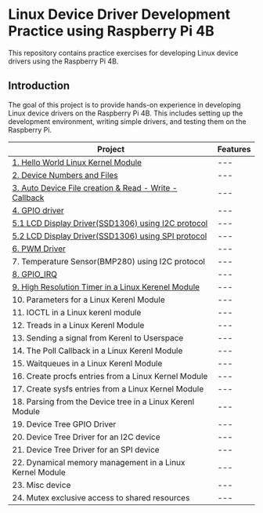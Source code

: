 # Linux Device Driver Development Practice using Raspberry Pi 4B

This repository contains practice exercises for developing Linux device drivers using the Raspberry Pi 4B.

## Introduction

The goal of this project is to provide hands-on experience in developing Linux device drivers on the Raspberry Pi 4B. This includes setting up the development environment, writing simple drivers, and testing them on the Raspberry Pi.


|Project|Features|
|---|---|
|[1. Hello World Linux Kernel Module](https://github.com/dlgus8648/Linux_device_driver/tree/main/01_Hello_World)|---|
|[2. Device Numbers and Files](https://github.com/dlgus8648/Linux_device_driver/tree/main/02_Device_Numbers)|---|
|[3. Auto Device File creation & Read - Write - Callback](https://github.com/dlgus8648/Linux_device_driver/tree/main/03_Auto_Device_file_Creation)|---|
|[4. GPIO driver](https://github.com/dlgus8648/Linux_device_driver/tree/main/04_GPIO_Driver)|---|
|[5.1 LCD Display Driver(SSD1306) using I2C protocol](https://github.com/dlgus8648/Linux_device_driver/tree/main/05_LCD_Display_Driver/I2C_Driver)|---|
|[5.2 LCD Display Driver(SSD1306) using SPI protocol](https://github.com/dlgus8648/Linux_device_driver/tree/main/05_LCD_Display_Driver/SPI_Driver)|---|
|[6. PWM Driver](https://github.com/dlgus8648/Linux_device_driver/tree/main/06_PWM_Driver)|---|
|7. Temperature Sensor(BMP280) using I2C protocol|---|
|[8. GPIO_IRQ](https://github.com/dlgus8648/Linux_device_driver/tree/main/08_GPIO_IRQ)|---|
|[9. High Resolution Timer in a Linux Kerenel Module](https://github.com/dlgus8648/Linux_device_driver/tree/main/09_High_Resolution_Timer)|---|
|10. Parameters for a Linux Kerenl Module|---|
|11. IOCTL in a Linux kerenl module|---|
|12. Treads in a Linux Kerenl Module|---|
|13. Sending a signal from Kerenl to Userspace|---|
|14. The Poll Callback in a Linux Kerenl Module|---|
|15. Waitqueues in a Linux Kerenl Module|---|
|16. Create procfs entries from a Linux Kernel Module|---|
|17. Create sysfs entries from a Linux Kernel Module|---|
|18. Parsing from the Device tree in a Linux Kerenl Module|---|
|19. Device Tree GPIO Driver|---|
|20. Device Tree Driver for an I2C device|---|
|21. Device Tree Driver for an SPI device|---|
|22. Dynamical memory management in a Linux Kernel Module|---|
|23. Misc device|---|
|24. Mutex exclusive access to shared resources|---|



